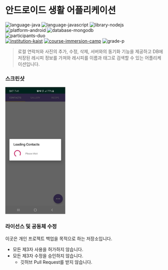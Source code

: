 # 안드로이드 생활 어플리케이션

![language-java][language-java]
![language-javascript][language-javascript]
![library-nodejs][library-nodejs]
![platform-android][platform-android]
![database-mongodb][database-mongodb]
<br>
![participants-duo][participants-duo]
<br>
[![institution-kaist][kaist-image]][kaist-cs-url]
[![course-immersion-camp][course-cs496]][course-cs496-url]
![grade-p][grade-p]

> 로컬 연락처와 사진의 추가, 수정, 삭제, 서버와의 동기화 기능을 제공하고 DB에 저장된 레시피 정보를 가져와 레시피를 이름과 태그로 검색할 수 있는 어플리케이션입니다.

### 스크린샷

<img src="documents/screenshot.png" height="400px">

### 라이선스 및 공동체 수정

이곳은 개인 프로젝트 백업을 목적으로 하는 저장소입니다.

  * 모든 제3자 사용을 허가하지 않습니다.
  * 모든 제3자 수정을 승인하지 않습니다.
    * 깃허브 Pull Request를 받지 않습니다.

<!-- Image definitions -->
[kaist-image]: https://img.shields.io/badge/Institution-KAIST-blue
[kaist-cs-url]: https://cs.kaist.ac.kr
[course-cs496]: https://img.shields.io/badge/Course-Immersion%20Camp-brightgreen
[course-cs496-url]: https://madcamp.io
[language-java]: https://img.shields.io/badge/Language-Java-orange
[language-javascript]: https://img.shields.io/badge/Language-JavaScript-orange
[library-nodejs]: https://img.shields.io/badge/Library-Node.js-green
[platform-android]: https://img.shields.io/badge/Platform-Android-yellowgreen
[database-mongodb]: https://img.shields.io/badge/Database-mongoDB-ff80a0
[grade-p]: https://img.shields.io/badge/Grade-P-yellow
[participants-duo]: https://img.shields.io/badge/Participants-Duo%20Project-7aa3cc
